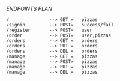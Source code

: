 _ENDPOINTS PLAN_

    /               --> GET =   pizzas
    /signin         --> POST=   success/fail    
    /register       --> POST=   user            
    /order          --> POST=   user,pizzas           
    /orders         --> GET =   orders          
    /orders         --> PUT =   orders          
    /orders         --> DEL =   orders          
    /manage         --> GET =   pizzas          
    /manage         --> POST=   pizzas          
    /manage         --> PUT =   pizzas          
    /manage         --> DEL =   pizzas          